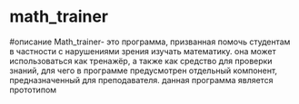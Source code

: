 # math_trainer
#описание
Math_trainer- это программа, призванная помочь студентам в частности с нарушениями зрения изучать математику. 
она может использоваться как тренажёр, а также как средство для проверки знаний, для чего в программе предусмотрен отдельный компонент, предназначенный для преподавателя. 
данная программа является прототипом
